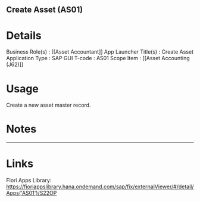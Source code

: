 Create Asset (AS01)
---
# Details
Business Role(s)          :  [[Asset Accountant]]
App Launcher Title(s)     :  Create Asset
Application Type          :  SAP GUI
T-code                    :  AS01
Scope Item                :  [[Asset Accounting (J62)]]

# Usage
Create a new asset master record. 

# Notes




---
# Links
Fiori Apps Library: https://fioriappslibrary.hana.ondemand.com/sap/fix/externalViewer/#/detail/Apps('AS01')/S22OP